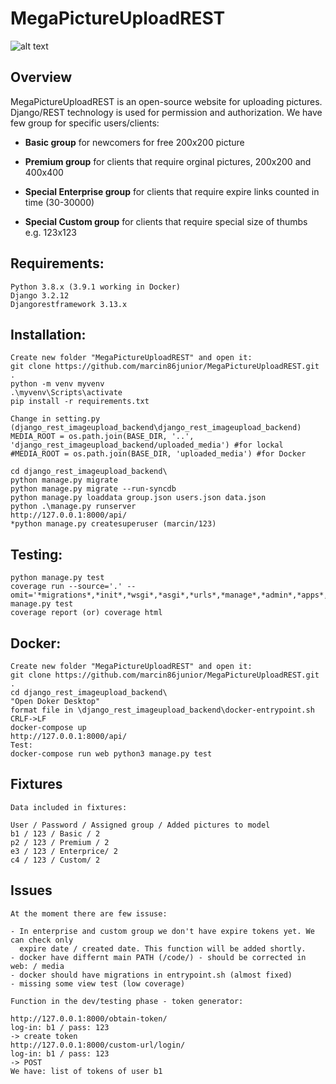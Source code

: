 MegaPictureUploadREST
=====================

![alt text](http://marcin86.pythonanywhere.com/static/MegaUploadpic.PNG)

Overview
--------

MegaPictureUploadREST is an open-source website for uploading pictures. 
Django/REST technology is used for permission and authorization.
We have few group for specific users/clients:

* **Basic group** for newcomers for free 200x200 picture

* **Premium group** for clients that require orginal pictures, 200x200 and 400x400

* **Special Enterprise group** for clients that require expire links counted in time (30-30000)

* **Special Custom group** for clients that require special size of thumbs e.g. 123x123

Requirements:
-------------

	Python 3.8.x (3.9.1 working in Docker)
	Django 3.2.12
	Djangorestframework 3.13.x

Installation:
-------------


	Create new folder "MegaPictureUploadREST" and open it:
	git clone https://github.com/marcin86junior/MegaPictureUploadREST.git .
	python -m venv myvenv
	.\myvenv\Scripts\activate
	pip install -r requirements.txt
	
	Change in setting.py (django_rest_imageupload_backend\django_rest_imageupload_backend)
	MEDIA_ROOT = os.path.join(BASE_DIR, '..', 'django_rest_imageupload_backend/uploaded_media') #for lockal
	#MEDIA_ROOT = os.path.join(BASE_DIR, 'uploaded_media') #for Docker

	cd django_rest_imageupload_backend\
	python manage.py migrate
	python manage.py migrate --run-syncdb
	python manage.py loaddata group.json users.json data.json
	python .\manage.py runserver
	http://127.0.0.1:8000/api/
	*python manage.py createsuperuser (marcin/123)


Testing:
--------

	python manage.py test
	coverage run --source='.' --omit='*migrations*,*init*,*wsgi*,*asgi*,*urls*,*manage*,*admin*,*apps*,*settings*,*test*,*seriali*' manage.py test
	coverage report (or) coverage html


Docker:
-------

	Create new folder "MegaPictureUploadREST" and open it:
	git clone https://github.com/marcin86junior/MegaPictureUploadREST.git .
	cd django_rest_imageupload_backend\
	"Open Doker Desktop"
	format file in \django_rest_imageupload_backend\docker-entrypoint.sh    CRLF->LF
	docker-compose up
	http://127.0.0.1:8000/api/
	Test:
	docker-compose run web python3 manage.py test


Fixtures
--------


	Data included in fixtures:

	User / Password / Assigned group / Added pictures to model
	b1 / 123 / Basic / 2
	p2 / 123 / Premium / 2
	e3 / 123 / Enterprice/ 2 
	c4 / 123 / Custom/ 2


Issues
------


	At the moment there are few issuse:

	- In enterprise and custom group we don't have expire tokens yet. We can check only
	  expire date / created date. This function will be added shortly.
	- docker have differnt main PATH (/code/) - should be corrected in web: / media
	- docker should have migrations in entrypoint.sh (almost fixed)
	- missing some view test (low coverage)

	Function in the dev/testing phase - token generator:

	http://127.0.0.1:8000/obtain-token/
	log-in: b1 / pass: 123
	-> create token
	http://127.0.0.1:8000/custom-url/login/
	log-in: b1 / pass: 123
	-> POST
	We have: list of tokens of user b1